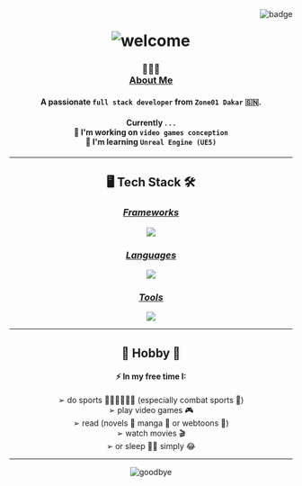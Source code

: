 <img align="right" src="https://visitor-badge.laobi.icu/badge?page_id=8lkc.8lkc&format=true&left_color=teal&right_color=chocolate" alt="badge">

<h1 align="center">
  <img src="https://readme-typing-svg.demolab.com/?font=Righteous&size=37&center=true&width=610&height=70&duration=2500&lines=Hello+There+👋🏿;This+is+Pape+B.+SOW+😇;Welcome+to+my+GitHub+🪵" alt="welcome">
</h1>

<h3 align="center">👨🏿‍💻<br><ins>About Me</ins></h3>
<h4 align="center">A passionate <code>full stack developer</code> from <code>Zone01 Dakar</code> 🇸🇳.</h4>
<h4 align="center">
  Currently . . .<br>
  🔭 I'm working on <code>video games conception</code><br>
  🌱 I'm learning <code>Unreal Engine (UE5)</code>
</h4>

---
<h2 align="center">🖥️ Tech Stack 🛠️</h2>
<h3 align="center"><ins><em>Frameworks</em></ins></h3>
<p align="center"><a href="https://skillicons.dev"><img src="https://skillicons.dev/icons?i=vue,angular" /></a></p>
<h3 align="center"><ins><em>Languages</em></ins></h3>
<p align="center"><a href="https://skillicons.dev"><img src="https://skillicons.dev/icons?i=java,rust,js,docker,css,html,go,cpp,c" /></a></p>
<h3 align="center"><ins><em>Tools</em></ins></h3>
<p align="center"><a href="https://skillicons.dev"><img src="https://skillicons.dev/icons?i=gitlab,github,git,vscodium,vscode,linux,windows" /></a></p>

---
<h2 align="center">🎉 Hobby 🎊</h2>
<h4 align="center">⚡ In my free time I:</h4>
<div align="center">
  ➢ do sports 🏃🏿‍♂️🤸🏿‍♂️ (especially combat sports 🥊)<br>➢ play video games 🎮<br>➢ read (novels 📖 manga 📔 or webtoons 📲)<br>➢ watch movies 🎬<br>➢ or sleep 🛌🏿 simply 😂
</div>

---
<div align="center">
  <img src="https://readme-typing-svg.demolab.com/?font=Righteous&size=25&center=true&width=520&height=52&duration=2500&lines=If+you+have+any+contributions+🛠️;please+don't+hesitate+😉;Be+at+ease+😇" alt="goodbye">
</div>
